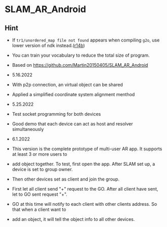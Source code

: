 # SLAM_AR_Android

## Hint

- If `tr1/unordered_map file not found` appears when compiling `g2o`, use lower version of ndk instead.([r14b](https://developer.android.google.cn/ndk/downloads/older_releases))
- You can train your vocabulary to reduce the total size of program.


- Based on https://github.com/Martin20150405/SLAM_AR_Android
- 5.16.2022
- With p2p connection, an virtual object can be shared
- Applied a simplified coordinate system alignment menthod

- 5.25.2022
- Test socket programming for both devices
- Good demo that each device can act as host and resolver simultaneously

- 6.1.2022
- This version is the complete prototype of multi-user AR app. It supports at least 3 or more users to
- add object together. To test, first open the app. After SLAM set up, a device is set to group owner.
- Then other devices set as client and join the group. 
- First let all client send "+" request to the GO. After all client have sent, let to GO sent request "+".
- GO at this time will notify to each client with other clients address. So that when a client want to 
- add an object, it will tell the object info to all other devices.
